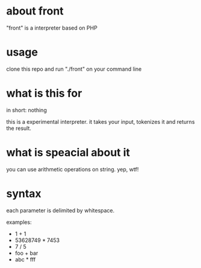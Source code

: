 # about front

"front" is a interpreter based on PHP

# usage

clone this repo and run "./front" on your command line

# what is this for

in short: nothing

this is a experimental interpreter. it takes your input, tokenizes it and returns the result.

# what is speacial about it

you can use arithmetic operations on string.
yep, wtf!

# syntax

each parameter is delimited by whitespace.

examples:

* 1 + 1
* 53628749 * 7453
* 7 / 5
* foo + bar
* abc * fff
